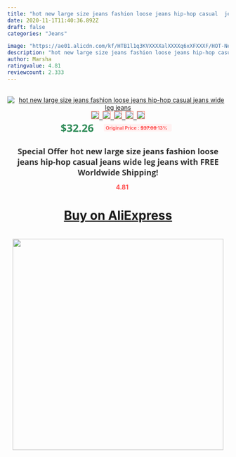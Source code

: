 ```yaml
---
title: "hot new large size jeans fashion loose jeans hip-hop casual  jeans wide leg jeans"
date: 2020-11-1T11:40:36.892Z
draft: false
categories: "Jeans"

image: "https://ae01.alicdn.com/kf/HTB1l1q3KVXXXXalXXXXq6xXFXXXF/HOT-New-2020-Large-Size-30-44-46-Jeans-Fashion-Loose-Big-Pockets-Hip-Hop-Skateboard.jpg"
description: "hot new large size jeans fashion loose jeans hip-hop casual  jeans wide leg jeans"
author: Marsha
ratingvalue: 4.81
reviewcount: 2.333
---
```

<br>
<div style="text-align: center;">
<a href="https://s.click.aliexpress.com/e/_ALOnvF" target="_blank" rel="nofollow noopener noreferrer"><img alt="hot new large size jeans fashion loose jeans hip-hop casual  jeans wide leg jeans" class="magnifier-image" src="https://ae01.alicdn.com/kf/HTB1l1q3KVXXXXalXXXXq6xXFXXXF/HOT-New-2020-Large-Size-30-44-46-Jeans-Fashion-Loose-Big-Pockets-Hip-Hop-Skateboard.jpg_640x640.jpg">
<br>
<img style="border:1px solid salmon" src="https://ae01.alicdn.com/kf/HTB1l1q3KVXXXXalXXXXq6xXFXXXF/HOT-New-2020-Large-Size-30-44-46-Jeans-Fashion-Loose-Big-Pockets-Hip-Hop-Skateboard.jpg_120x120.jpg">&nbsp;&nbsp;<img style="border:1px solid salmon" src="https://ae01.alicdn.com/kf/HTB1TLW3KVXXXXblXXXXq6xXFXXXL/HOT-New-2020-Large-Size-30-44-46-Jeans-Fashion-Loose-Big-Pockets-Hip-Hop-Skateboard.jpg_120x120.jpg">&nbsp;&nbsp;<img style="border:1px solid salmon" src="https://ae01.alicdn.com/kf/HTB1DGSwKVXXXXblapXXq6xXFXXXS/HOT-New-2020-Large-Size-30-44-46-Jeans-Fashion-Loose-Big-Pockets-Hip-Hop-Skateboard.jpg_120x120.jpg">&nbsp;&nbsp;<img style="border:1px solid salmon" src="https://ae01.alicdn.com/kf/HTB1MkuGKVXXXXXjaXXXq6xXFXXX2/HOT-New-2020-Large-Size-30-44-46-Jeans-Fashion-Loose-Big-Pockets-Hip-Hop-Skateboard.jpg_120x120.jpg">&nbsp;&nbsp;<img style="border:1px solid salmon" src="https://ae01.alicdn.com/kf/HTB1o9CwKVXXXXXEapXXq6xXFXXXa/HOT-New-2020-Large-Size-30-44-46-Jeans-Fashion-Loose-Big-Pockets-Hip-Hop-Skateboard.jpg_120x120.jpg"></a></div><br0>
<div style="text-align: center;"><span style="background-color: white; border: 0px; box-sizing: border-box; color: seagreen; display: inline-block; font-family: &quot;open sans&quot; , &quot;arial&quot; , &quot;helvetica&quot; , sans-serif , &quot;heiti&quot;; font-size: 24px; font-stretch: inherit; font-weight: 700; line-height: inherit; margin: 0px 10px 0px 0px; padding: 0px; vertical-align: middle;">$32.26 </span>
<span style="background: rgb(255 , 241 , 241); border-radius: 3px; border: 0px; box-sizing: border-box; color: #ff4747; display: inline-block; font-family: inherit; font-size: 12px; font-stretch: inherit; font-style: inherit; font-variant: inherit; font-weight: 600; line-height: inherit; margin: 0px; padding: 2px 5px; transform: scale(0.9); vertical-align: middle;">Original Price : <b style="text-decoration: line-through;">$37.08 </b> 13%&nbsp;&nbsp;</span></div>
<h1 style="color: #333333; display: inline-block; font-family: &quot;open sans&quot; , &quot;arial&quot; , &quot;helvetica&quot; , sans-serif , &quot;heiti&quot;; font-size: 18px; font-stretch: inherit; font-weight: 700; text-align: center;">Special Offer hot new large size jeans fashion loose jeans hip-hop casual  jeans wide leg jeans with FREE Worldwide Shipping!</h1>
<div style="color: #ff4747; text-align: center;">
<img src="https://4.bp.blogspot.com/-M0ZcTcb-5uY/XleCXlxnR4I/AAAAAAAAAEc/OrjgMkXV1oMQFaCRZj5HQwOCBcu3w1FegCPcBGAYYCw/s1600/star.png" style="height: 15px;">&nbsp;<b>4.81</b></div>
<div class="button_cont" align="center"><a class="buynow_a" href="https://s.click.aliexpress.com/e/_ALOnvF" target="_blank" rel="nofollow noopener noreferrer"><H1>Buy on AliExpress</H1></a></div><br>
<div class="separator" style="clear: both; text-align: center;">
<img src="https://lh3.googleusercontent.com/-pTy5HemUv9M/XlePHvY0dAI/AAAAAAAAAE4/0nX5iRUoIWY8eMW9Dpxeirr157OZliDIgCLcBGAsYHQ/s1600/badge.gif" width="480">
</div>
